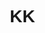 # KK
<!DOCTYPE html>
<html lang="zh-CN">
<head>
    <meta charset="UTF-8">
    <meta name="viewport" content="width=device-width, initial-scale=1.0, maximum-scale=1.0, user-scalable=no">
    <title>星恋物语：凌夜篇</title>
    <link rel="stylesheet" href="https://cdnjs.cloudflare.com/ajax/libs/font-awesome/6.4.0/css/all.min.css">
    <link href="https://fonts.googleapis.com/css2?family=Noto+Sans+SC:wght@300;400;500;700&display=swap" rel="stylesheet">
    <style>
        * {
            margin: 0;
            padding: 0;
            box-sizing: border-box;
            font-family: 'Noto Sans SC', sans-serif;
            -webkit-tap-highlight-color: transparent;
        }
        
        body {
            background: linear-gradient(135deg, #0f0c29, #302b63, #24243e);
            color: #fff;
            min-height: 100vh;
            overflow-x: hidden;
            position: relative;
            touch-action: manipulation;
        }
        
        body::before {
            content: "";
            position: absolute;
            top: 0;
            left: 0;
            width: 100%;
            height: 100%;
            background: 
                radial-gradient(circle at 20% 30%, rgba(100, 100, 255, 0.1) 0%, transparent 40%),
                radial-gradient(circle at 80% 70%, rgba(255, 100, 255, 0.1) 0%, transparent 40%);
            pointer-events: none;
            z-index: -1;
        }
        
        .stars {
            position: fixed;
            top: 0;
            left: 0;
            width: 100%;
            height: 100%;
            z-index: -1;
        }
        
        .star {
            position: absolute;
            background-color: white;
            border-radius: 50%;
            animation: twinkle var(--duration, 3s) infinite ease-in-out;
        }
        
        @keyframes twinkle {
            0%, 100% { opacity: 0.2; }
            50% { opacity: 1; }
        }
        
        .container {
            max-width: 100%;
            margin: 0 auto;
            padding: 15px;
            position: relative;
            min-height: 100vh;
            display: flex;
            flex-direction: column;
        }
        
        /* 顶部导航 */
        .top-bar {
            display: flex;
            justify-content: space-between;
            align-items: center;
            padding: 15px 0;
            position: sticky;
            top: 0;
            z-index: 10;
            background: rgba(16, 14, 42, 0.85);
            backdrop-filter: blur(10px);
            border-bottom: 1px solid rgba(255, 255, 255, 0.1);
            margin-bottom: 10px;
        }
        
        .game-title {
            font-size: 1.6rem;
            font-weight: 700;
            background: linear-gradient(45deg, #ff6ec4, #7873f5);
            -webkit-background-clip: text;
            -webkit-text-fill-color: transparent;
        }
        
        .chapter-indicator {
            background: rgba(120, 115, 245, 0.3);
            padding: 5px 15px;
            border-radius: 20px;
            font-size: 0.9rem;
        }
        
        /* 主游戏区域 */
        .game-area {
            flex: 1;
            display: flex;
            flex-direction: column;
            gap: 15px;
        }
        
        .character-display {
            background: rgba(16, 14, 42, 0.7);
            border-radius: 20px;
            padding: 20px;
            position: relative;
            height: 60vh;
            overflow: hidden;
            box-shadow: 0 5px 15px rgba(0, 0, 0, 0.3);
        }
        
        .character-image {
            position: absolute;
            bottom: 0;
            left: 50%;
            transform: translateX(-50%);
            height: 85%;
            max-width: 100%;
            object-fit: contain;
            transition: all 0.5s;
            z-index: 1;
            filter: drop-shadow(0 0 20px rgba(120, 115, 245, 0.5));
        }
        
        .character-info {
            position: absolute;
            bottom: 20px;
            left: 20px;
            right: 20px;
            background: rgba(30, 26, 71, 0.8);
            border-radius: 15px;
            padding: 15px;
            backdrop-filter: blur(5px);
            z-index: 2;
        }
        
        .character-name {
            font-size: 1.4rem;
            font-weight: 700;
            margin-bottom: 5px;
            display: flex;
            align-items: center;
            gap: 10px;
        }
        
        .character-title {
            font-size: 0.9rem;
            color: #b8b5ff;
            margin-bottom: 10px;
        }
        
        .progress-container {
            margin-bottom: 10px;
        }
        
        .progress-label {
            display: flex;
            justify-content: space-between;
            margin-bottom: 5px;
            font-size: 0.85rem;
            color: #e0e0ff;
        }
        
        .progress-bar {
            height: 8px;
            background: rgba(255, 255, 255, 0.1);
            border-radius: 4px;
            overflow: hidden;
        }
        
        .progress {
            height: 100%;
            border-radius: 4px;
            background: linear-gradient(90deg, #7873f5, #ff6ec4);
        }
        
        /* 对话区域 */
        .dialogue-container {
            background: rgba(16, 14, 42, 0.7);
            border-radius: 20px;
            padding: 20px;
            box-shadow: 0 5px 15px rgba(0, 0, 0, 0.3);
            min-height: 30vh;
            display: flex;
            flex-direction: column;
        }
        
        .dialogue-header {
            display: flex;
            align-items: center;
            margin-bottom: 15px;
        }
        
        .dialogue-avatar {
            width: 50px;
            height: 50px;
            border-radius: 50%;
            background: linear-gradient(45deg, #7873f5, #ff6ec4);
            margin-right: 15px;
            display: flex;
            align-items: center;
            justify-content: center;
            font-weight: bold;
            font-size: 1.4rem;
            flex-shrink: 0;
        }
        
        .dialogue-name {
            font-size: 1.2rem;
            font-weight: 700;
        }
        
        .dialogue-text {
            font-size: 1.1rem;
            line-height: 1.6;
            color: #e0e0ff;
            margin-bottom: 20px;
            flex: 1;
            overflow-y: auto;
            max-height: 150px;
            transition: all 0.3s;
        }
        
        .dialogue-text::-webkit-scrollbar {
            width: 5px;
        }
        
        .dialogue-text::-webkit-scrollbar-thumb {
            background: rgba(255, 158, 197, 0.5);
            border-radius: 5px;
        }
        
        .choices {
            display: flex;
            flex-direction: column;
            gap: 12px;
        }
        
        .choice {
            background: rgba(120, 115, 245, 0.2);
            border: 2px solid rgba(255, 158, 197, 0.3);
            border-radius: 12px;
            padding: 15px;
            text-align: center;
            cursor: pointer;
            transition: all 0.3s;
            font-size: 1rem;
            touch-action: manipulation;
        }
        
        .choice:active {
            background: rgba(120, 115, 245, 0.4);
            transform: translateY(-2px);
        }
        
        /* 底部导航 */
        .bottom-nav {
            display: flex;
            justify-content: space-around;
            background: rgba(16, 14, 42, 0.9);
            border-radius: 20px;
            padding: 15px;
            margin-top: 15px;
            box-shadow: 0 -2px 10px rgba(0, 0, 0, 0.2);
        }
        
        .nav-item {
            display: flex;
            flex-direction: column;
            align-items: center;
            gap: 5px;
            cursor: pointer;
            padding: 5px 10px;
            border-radius: 15px;
            transition: all 0.3s;
        }
        
        .nav-item:active {
            background: rgba(120, 115, 245, 0.3);
        }
        
        .nav-icon {
            font-size: 1.4rem;
            color: #b8b5ff;
        }
        
        .nav-text {
            font-size: 0.8rem;
            color: #e0e0ff;
        }
        
        /* 动画效果 */
        @keyframes float {
            0%, 100% { transform: translateY(0) rotate(0); }
            50% { transform: translateY(-10px) rotate(2deg); }
        }
        
        .float {
            animation: float 6s infinite ease-in-out;
        }
        
        @keyframes fadeIn {
            from { opacity: 0; transform: translateY(20px); }
            to { opacity: 1; transform: translateY(0); }
        }
        
        .fade-in {
            animation: fadeIn 0.5s ease-out forwards;
        }
        
        .heart-effect {
            position: absolute;
            font-size: 2rem;
            color: #ff6ec4;
            z-index: 10;
            animation: heartFloat 1.5s ease-out forwards;
        }
        
        @keyframes heartFloat {
            0% { opacity: 1; transform: translateY(0) scale(1); }
            100% { opacity: 0; transform: translateY(-100px) scale(0.5); }
        }
        
        /* 响应式调整 */
        @media (max-height: 700px) {
            .character-display {
                height: 50vh;
            }
            
            .dialogue-container {
                min-height: 25vh;
            }
        }
        
        @media (max-height: 600px) {
            .character-display {
                height: 45vh;
            }
            
            .dialogue-text {
                max-height: 100px;
            }
        }
        
        /* 剧情章节样式 */
        .story-title {
            text-align: center;
            font-size: 1.8rem;
            margin: 20px 0;
            background: linear-gradient(45deg, #ff9ec5, #7873f5);
            -webkit-background-clip: text;
            -webkit-text-fill-color: transparent;
        }
        
        .story-subtitle {
            text-align: center;
            color: #b8b5ff;
            margin-bottom: 30px;
            font-size: 1.1rem;
        }
    </style>
</head>
<body>
    <!-- 星空背景 -->
    <div class="stars" id="stars"></div>
    
    <div class="container" id="game-container">
        <!-- 顶部导航栏 -->
        <div class="top-bar">
            <div class="game-title">星恋物语：凌夜篇</div>
            <div class="chapter-indicator">第一章：命运的邂逅</div>
        </div>
        
        <div class="game-area">
            <!-- 角色展示区域 -->
            <div class="character-display">
                <img src="https://images.unsplash.com/photo-1527980965255-d3b416303d12?crop=entropy&cs=tinysrgb&fit=crop&fm=jpg&h=600&w=400" alt="凌夜" class="character-image float" id="character-img">
                
                <div class="character-info fade-in">
                    <div class="character-name">
                        <span id="current-character">凌夜</span>
                        <span class="character-tag" style="background: rgba(120, 115, 245, 0.8); padding: 3px 10px; border-radius: 20px; font-size: 0.8rem;">星际指挥官</span>
                    </div>
                    <div class="character-title" id="character-title">冷静果断的舰队指挥官</div>
                    
                    <div class="progress-container">
                        <div class="progress-label">
                            <span>好感度</span>
                            <span id="affection-value">30%</span>
                        </div>
                        <div class="progress-bar">
                            <div class="progress" id="affection-bar" style="width: 30%"></div>
                        </div>
                    </div>
                    
                    <div class="progress-container">
                        <div class="progress-label">
                            <span>剧情进度</span>
                            <span>第1节</span>
                        </div>
                        <div class="progress-bar">
                            <div class="progress" style="width: 15%; background: linear-gradient(90deg, #ff9ec5, #ff6ec4);"></div>
                        </div>
                    </div>
                </div>
            </div>
            
            <!-- 剧情章节标题 -->
            <div class="story-title">第一章：命运的邂逅</div>
            <div class="story-subtitle">在星辰大海中，遇见那个改变你一生的人</div>
            
            <!-- 对话区域 -->
            <div class="dialogue-container">
                <div class="dialogue-header">
                    <div class="dialogue-avatar">凌</div>
                    <div class="dialogue-name">凌夜</div>
                </div>
                
                <div class="dialogue-text">
                    <p>（指挥室的门滑开，你第一次见到凌夜指挥官。他站在星图前，身姿挺拔如松，深邃的目光仿佛能穿透星辰）</p>
                    <p>"你就是新来的助理指挥官？我是凌夜，星穹舰队的指挥官。在开始工作前，我需要了解你的决心。"</p>
                </div>
                
                <div class="choices">
                    <div class="choice" data-affection="5">"凌夜指挥官，我一直仰慕您的战绩，希望能向您学习"</div>
                    <div class="choice" data-affection="3">"是的，长官。我会全力以赴完成我的职责"</div>
                    <div class="choice" data-affection="1">"我只是服从分配来到这里"</div>
                </div>
            </div>
        </div>
        
        <!-- 底部导航 -->
        <div class="bottom-nav">
            <div class="nav-item">
                <i class="fas fa-book nav-icon"></i>
                <div class="nav-text">回忆</div>
            </div>
            <div class="nav-item">
                <i class="fas fa-heart nav-icon"></i>
                <div class="nav-text">好感</div>
            </div>
            <div class="nav-item">
                <i class="fas fa-image nav-icon"></i>
                <div class="nav-text">相册</div>
            </div>
            <div class="nav-item">
                <i class="fas fa-cog nav-icon"></i>
                <div class="nav-text">设置</div>
            </div>
        </div>
    </div>
    
    <script>
        // 创建星空背景
        function createStars() {
            const starsContainer = document.getElementById('stars');
            const starCount = 200;
            
            for (let i = 0; i < starCount; i++) {
                const star = document.createElement('div');
                star.classList.add('star');
                
                // 随机大小
                const size = Math.random() * 3;
                star.style.width = `${size}px`;
                star.style.height = `${size}px`;
                
                // 随机位置
                star.style.left = `${Math.random() * 100}%`;
                star.style.top = `${Math.random() * 100}%`;
                
                // 随机动画时长
                star.style.setProperty('--duration', `${Math.random() * 4 + 2}s`);
                
                starsContainer.appendChild(star);
            }
        }
        
        // 凌夜角色数据
        const character = {
            name: "凌夜",
            title: "冷静果断的舰队指挥官",
            image: "https://images.unsplash.com/photo-1527980965255-d3b416303d12?crop=entropy&cs=tinysrgb&fit=crop&fm=jpg&h=600&w=400",
            affection: 30,
            tag: "星际指挥官",
            tagColor: "rgba(120, 115, 245, 0.8)",
            currentChapter: "第一章：命运的邂逅",
            currentSection: "第1节"
        };
        
        // 好感度变化
        function updateAffection(value) {
            character.affection = Math.min(100, Math.max(0, character.affection + value));
            
            // 更新UI
            document.getElementById('affection-value').textContent = `${character.affection}%`;
            document.getElementById('affection-bar').style.width = `${character.affection}%`;
            
            // 添加爱心效果
            if (value > 0) {
                createHeartEffect();
            }
        }
        
        // 创建爱心效果
        function createHeartEffect() {
            const displayArea = document.querySelector('.character-display');
            const heart = document.createElement('div');
            heart.classList.add('heart-effect');
            heart.innerHTML = '<i class="fas fa-heart"></i>';
            
            // 随机位置
            const xPos = Math.random() * 80 + 10;
            heart.style.left = `${xPos}%`;
            heart.style.bottom = '30%';
            
            displayArea.appendChild(heart);
            
            // 移除元素
            setTimeout(() => {
                heart.remove();
            }, 1500);
        }
        
        // 更新角色表情
        function updateCharacterExpression(expression) {
            const characterImg = document.getElementById('character-img');
            
            // 添加过渡效果
            characterImg.style.opacity = '0';
            
            setTimeout(() => {
                switch(expression) {
                    case 'smile':
                        characterImg.src = 'https://images.unsplash.com/photo-1506794778202-cad84cf45f1d?crop=entropy&cs=tinysrgb&fit=crop&fm=jpg&h=600&w=400';
                        break;
                    case 'serious':
                        characterImg.src = 'https://images.unsplash.com/photo-1560250097-0b93528c311a?crop=entropy&cs=tinysrgb&fit=crop&fm=jpg&h=600&w=400';
                        break;
                    case 'surprise':
                        characterImg.src = 'https://images.unsplash.com/photo-1570295999919-56ceb5ecca61?crop=entropy&cs=tinysrgb&fit=crop&fm=jpg&h=600&w=400';
                        break;
                    default:
                        characterImg.src = character.image;
                }
                characterImg.style.opacity = '1';
            }, 300);
        }
        
        // 剧情数据
        const story = {
            currentScene: 0,
            scenes: [
                {
                    title: "初遇",
                    text: `（指挥室的门滑开，你第一次见到凌夜指挥官。他站在星图前，身姿挺拔如松，深邃的目光仿佛能穿透星辰）<br><br>
                    "你就是新来的助理指挥官？我是凌夜，星穹舰队的指挥官。在开始工作前，我需要了解你的决心。"`,
                    choices: [
                        {text: `"凌夜指挥官，我一直仰慕您的战绩，希望能向您学习"`, affection: 5, next: 1},
                        {text: `"是的，长官。我会全力以赴完成我的职责"`, affection: 3, next: 1},
                        {text: `"我只是服从分配来到这里"`, affection: 1, next: 1}
                    ]
                },
                {
                    title: "初次任务",
                    text: `（凌夜微微点头，眼中闪过一丝赞许）<br><br>
                    "很好。现在，我们有一个紧急任务。仙女座星云边缘出现异常空间波动，我需要你协助分析数据。记住，在深空中，一个错误的决定可能危及整个舰队。"`,
                    choices: [
                        {text: `"我会谨慎处理的，指挥官。能具体说明需要关注的数据类型吗？"`, affection: 5, next: 2},
                        {text: `"明白！我会立即开始分析。"`, affection: 3, next: 2},
                        {text: `"这种任务交给AI不是更有效率吗？"`, affection: -3, next: 2}
                    ]
                },
                {
                    title: "危机时刻",
                    text: `（突然，舰船剧烈震动！警报声响彻整个指挥室）<br><br>
                    "空间异常正在扩大！是微型黑洞！"凌夜迅速操作控制台，"助理，我需要你的判断：是尝试穿越波动区，还是紧急跃迁？"`,
                    choices: [
                        {text: `"指挥官，根据数据波动模式，建议调整航向35度尝试穿越！"`, affection: 8, next: 3},
                        {text: `"安全第一！建议立即启动紧急跃迁！"`, affection: 3, next: 3},
                        {text: `"我...我不知道，您来决定吧！"`, affection: -5, next: 3}
                    ]
                },
                {
                    title: "舰桥独处",
                    text: `（危机解除后，凌夜示意你留下）<br><br>
                    "你在危机中的表现...令人印象深刻。"他走近一步，声音低沉，"知道为什么我选择你作为助理吗？因为在你眼中，我看到了和我一样的星辰。"`,
                    choices: [
                        {text: `"能和您并肩作战是我的荣幸，指挥官"`, affection: 5, next: 4},
                        {text: `"其实...我一直仰慕您，从三年前的那次救援行动开始"`, affection: 10, next: 4},
                        {text: `"我只是做了该做的事"`, affection: 3, next: 4}
                    ]
                },
                {
                    title: "星空下的告白",
                    text: `（深夜，凌夜邀请你到观星台）<br><br>
                    "看那颗星，织女星。"他指着窗外，"在古老传说中，它代表着无法相守的爱恋。"他突然转向你，"但我不相信命运，你愿意...和我一起创造属于我们的传说吗？"`,
                    choices: [
                        {text: `（握住他的手）"我愿意，无论星际多远，我都会在您身边"`, affection: 15, next: 5},
                        {text: `"指挥官，我...我需要时间考虑"`, affection: 0, next: 5},
                        {text: `"这不符合舰队规定，长官"`, affection: -10, next: 5}
                    ]
                },
                {
                    title: "结局",
                    text: `（根据你的选择，故事走向不同的结局）`,
                    choices: []
                }
            ]
        };
        
        // 更新场景
        function updateScene(sceneIndex) {
            const scene = story.scenes[sceneIndex];
            story.currentScene = sceneIndex;
            
            // 更新对话
            document.querySelector('.dialogue-text').innerHTML = scene.text;
            
            // 更新选择
            const choicesContainer = document.querySelector('.choices');
            choicesContainer.innerHTML = '';
            
            scene.choices.forEach((choice, index) => {
                const choiceElement = document.createElement('div');
                choiceElement.classList.add('choice');
                choiceElement.textContent = choice.text;
                choiceElement.dataset.affection = choice.affection;
                choiceElement.dataset.next = choice.next;
                
                choiceElement.addEventListener('click', function() {
                    // 更新好感度
                    updateAffection(parseInt(this.dataset.affection));
                    
                    // 更新角色表情
                    if (parseInt(this.dataset.affection) > 5) {
                        updateCharacterExpression('smile');
                    } else if (parseInt(this.dataset.affection) < 0) {
                        updateCharacterExpression('serious');
                    } else {
                        updateCharacterExpression('default');
                    }
                    
                    // 进入下一场景
                    setTimeout(() => {
                        updateScene(parseInt(this.dataset.next));
                    }, 1000);
                });
                
                choicesContainer.appendChild(choiceElement);
            });
            
            // 更新章节信息
            if (sceneIndex === 5) {
                showEnding();
            }
        }
        
        // 显示结局
        function showEnding() {
            let endingText = "";
            
            if (character.affection >= 70) {
                endingText = `<p>（凌夜握住你的手，眼中闪烁着星辰般的光芒）</p>
                <p>"从今以后，我们不仅要征服星辰大海，还要一起书写属于我们的故事。"</p>
                <p>在银河的见证下，你们开启了浪漫的星际恋情...</p>`;
                updateCharacterExpression('smile');
            } else if (character.affection >= 40) {
                endingText = `<p>凌夜微微点头："我尊重你的决定。希望未来在星海中，我们仍是默契的搭档。"</p>
                <p>虽然爱情之花未能绽放，但你们建立了深厚的战友情谊...</p>`;
                updateCharacterExpression('default');
            } else {
                endingText = `<p>凌夜的表情恢复了指挥官的专业："明白了。回到岗位吧，助理指挥官。"</p>
                <p>你看着他转身离去的背影，心中涌起一丝遗憾...</p>`;
                updateCharacterExpression('serious');
            }
            
            document.querySelector('.dialogue-text').innerHTML = endingText;
            document.querySelector('.choices').innerHTML = '<div class="choice" id="restart-btn">重新开始故事</div>';
            
            document.getElementById('restart-btn').addEventListener('click', function() {
                character.affection = 30;
                document.getElementById('affection-value').textContent = `${character.affection}%`;
                document.getElementById('affection-bar').style.width = `${character.affection}%`;
                updateCharacterExpression('default');
                updateScene(0);
            });
        }
        
        // 页面加载完成后初始化
        window.addEventListener('DOMContentLoaded', () => {
            createStars();
            updateScene(0);
        });
    </script>
</body>
</html>
